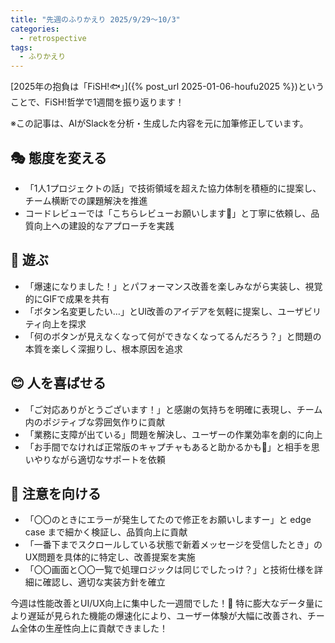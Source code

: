 ```yaml
---
title: "先週のふりかえり 2025/9/29〜10/3"
categories:
  - retrospective
tags:
  - ふりかえり
---
```


[2025年の抱負は「FiSH!🐟」]({% post_url 2025-01-06-houfu2025 %})ということで、FiSH!哲学で1週間を振り返ります！

※この記事は、AIがSlackを分析・生成した内容を元に加筆修正しています。

## 🎭 態度を変える

- 「1人1プロジェクトの話」で技術領域を超えた協力体制を積極的に提案し、チーム横断での課題解決を推進
- コードレビューでは「こちらレビューお願いします🙏」と丁寧に依頼し、品質向上への建設的なアプローチを実践

## 🎲 遊ぶ

- 「爆速になりました！」とパフォーマンス改善を楽しみながら実装し、視覚的にGIFで成果を共有
- 「ボタン名変更したい…」とUI改善のアイデアを気軽に提案し、ユーザビリティ向上を探求
- 「何のボタンが見えなくなって何ができなくなってるんだろう？」と問題の本質を楽しく深掘りし、根本原因を追求

## 😊 人を喜ばせる

- 「ご対応ありがとうございます！」と感謝の気持ちを明確に表現し、チーム内のポジティブな雰囲気作りに貢献
- 「業務に支障が出ている」問題を解決し、ユーザーの作業効率を劇的に向上
- 「お手間でなければ正常版のキャプチャもあると助かるかも🙏」と相手を思いやりながら適切なサポートを依頼

## 👀 注意を向ける

- 「〇〇のときにエラーが発生してたので修正をお願いしますー」と edge case まで細かく検証し、品質向上に貢献
- 「一番下までスクロールしている状態で新着メッセージを受信したとき」のUX問題を具体的に特定し、改善提案を実施
- 「〇〇画面と〇〇一覧で処理ロジックは同じでしたっけ？」と技術仕様を詳細に確認し、適切な実装方針を確立

今週は性能改善とUI/UX向上に集中した一週間でした！💪
特に膨大なデータ量により遅延が見られた機能の爆速化により、ユーザー体験が大幅に改善され、チーム全体の生産性向上に貢献できました！